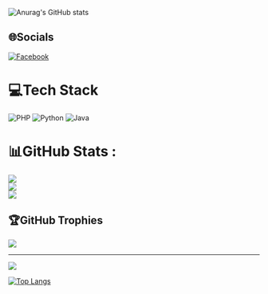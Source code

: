 ![Anurag's GitHub stats](https://github-readme-stats.vercel.app/api?username=lpham0734&theme=maroongold&show_icons=true)



## 🌐Socials
[![Facebook](https://img.shields.io/badge/Facebook-%231877F2.svg?logo=Facebook&logoColor=white)](https://facebook.com/v2rayNG) 

# 💻Tech Stack
![PHP](https://img.shields.io/badge/php-%23777BB4.svg?style=for-the-badge&logo=php&logoColor=white) ![Python](https://img.shields.io/badge/python-3670A0?style=for-the-badge&logo=python&logoColor=ffdd54) ![Java](https://img.shields.io/badge/java-%23ED8B00.svg?style=for-the-badge&logo=java&logoColor=white)
# 📊GitHub Stats :
![](https://github-readme-stats.vercel.app/api?username=loham0734&theme=bear&hide_border=true&include_all_commits=true&count_private=true)<br/>
![](https://github-readme-streak-stats.herokuapp.com/?user=loham0734&theme=bear&hide_border=true)<br/>
![](https://github-readme-stats.vercel.app/api/top-langs/?username=loham0734&theme=bear&hide_border=true&include_all_commits=true&count_private=true&layout=compact)

## 🏆GitHub Trophies
![](https://github-trophies.vercel.app/?username=loham0734&theme=chalk&no-frame=true&no-bg=true&margin-w=4)

---
[![](https://visitcount.itsvg.in/api?id=loham0734&icon=0&color=0)](https://visitcount.itsvg.in)



[![Top Langs](https://github-readme-stats.vercel.app/api/top-langs/?username=lpham0734&layout=compact)](https://github.com/lpham0734/github-readme-stats)
